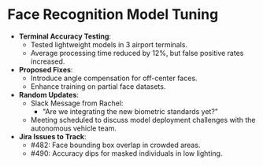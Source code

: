 # Face Recognition Model Tuning

- **Terminal Accuracy Testing**:
    - Tested lightweight models in 3 airport terminals.
    - Average processing time reduced by 12%, but false positive rates increased.
- **Proposed Fixes**:
    - Introduce angle compensation for off-center faces.
    - Enhance training on partial face datasets.
- **Random Updates**:
    - Slack Message from Rachel:
        - "Are we integrating the new biometric standards yet?"
    - Meeting scheduled to discuss model deployment challenges with the autonomous vehicle team.
- **Jira Issues to Track**:
    - #482: Face bounding box overlap in crowded areas.
    - #490: Accuracy dips for masked individuals in low lighting.